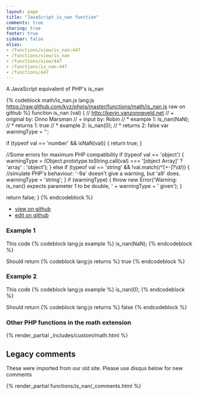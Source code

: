 ```yaml
---
layout: page
title: "JavaScript is_nan function"
comments: true
sharing: true
footer: true
sidebar: false
alias:
- /functions/view/is_nan:447
- /functions/view/is_nan
- /functions/view/447
- /functions/is_nan:447
- /functions/447
---
```

<!-- Generated by Rakefile:build -->
A JavaScript equivalent of PHP's is_nan

{% codeblock math/is_nan.js lang:js https://raw.github.com/kvz/phpjs/master/functions/math/is_nan.js raw on github %}
function is_nan (val) {
  // http://kevin.vanzonneveld.net
  // +   original by: Onno Marsman
  // +      input by: Robin
  // *     example 1: is_nan(NaN);
  // *     returns 1: true
  // *     example 2: is_nan(0);
  // *     returns 2: false
  var warningType = '';

  if (typeof val == 'number' && isNaN(val)) {
    return true;
  }

  //Some errors for maximum PHP compatibility
  if (typeof val == 'object') {
    warningType = (Object.prototype.toString.call(val) === '[object Array]' ? 'array' : 'object');
  }
  else if (typeof val == 'string' && !val.match(/^[\+\-]?\d/)) {
    //simulate PHP's behaviour: '-9a' doesn't give a warning, but 'a9' does.
    warningType = 'string';
  }
  if (warningType) {
    throw new Error('Warning: is_nan() expects parameter 1 to be double, ' + warningType + ' given');
  }

  return false;
}
{% endcodeblock %}

 - [view on github](https://github.com/kvz/phpjs/blob/master/functions/math/is_nan.js)
 - [edit on github](https://github.com/kvz/phpjs/edit/master/functions/math/is_nan.js)

### Example 1
This code
{% codeblock lang:js example %}
is_nan(NaN);
{% endcodeblock %}

Should return
{% codeblock lang:js returns %}
true
{% endcodeblock %}

### Example 2
This code
{% codeblock lang:js example %}
is_nan(0);
{% endcodeblock %}

Should return
{% codeblock lang:js returns %}
false
{% endcodeblock %}


### Other PHP functions in the math extension
{% render_partial _includes/custom/math.html %}
## Legacy comments
These were imported from our old site. Please use disqus below for new comments
<div style="overflow-y: scroll; max-height: 500px;">
{% render_partial functions/is_nan/_comments.html %}
</div>
